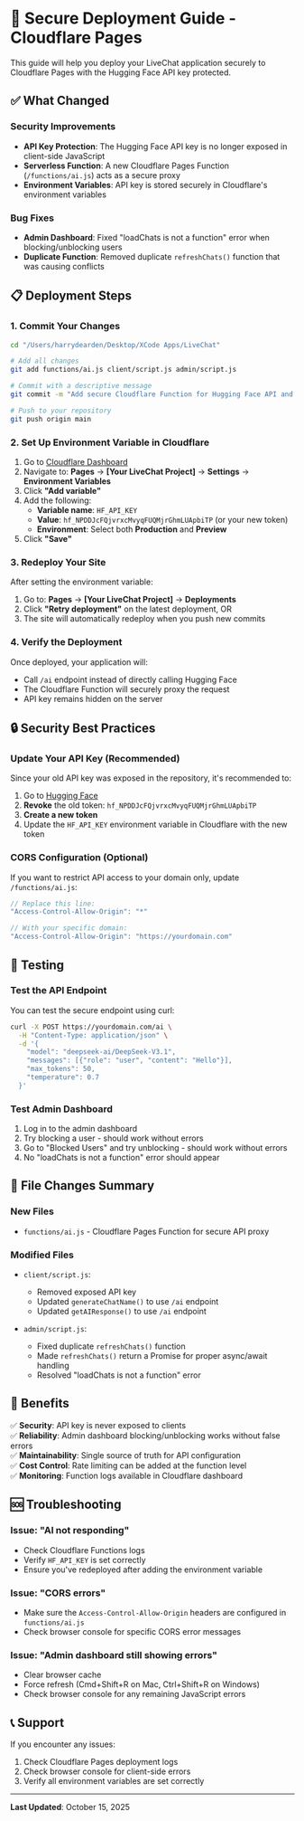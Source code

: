 # 🔐 Secure Deployment Guide - Cloudflare Pages

This guide will help you deploy your LiveChat application securely to Cloudflare Pages with the Hugging Face API key protected.

## ✅ What Changed

### Security Improvements
- **API Key Protection**: The Hugging Face API key is no longer exposed in client-side JavaScript
- **Serverless Function**: A new Cloudflare Pages Function (`/functions/ai.js`) acts as a secure proxy
- **Environment Variables**: API key is stored securely in Cloudflare's environment variables

### Bug Fixes
- **Admin Dashboard**: Fixed "loadChats is not a function" error when blocking/unblocking users
- **Duplicate Function**: Removed duplicate `refreshChats()` function that was causing conflicts

## 📋 Deployment Steps

### 1. Commit Your Changes

```bash
cd "/Users/harrydearden/Desktop/XCode Apps/LiveChat"

# Add all changes
git add functions/ai.js client/script.js admin/script.js

# Commit with a descriptive message
git commit -m "Add secure Cloudflare Function for Hugging Face API and fix admin dashboard errors"

# Push to your repository
git push origin main
```

### 2. Set Up Environment Variable in Cloudflare

1. Go to [Cloudflare Dashboard](https://dash.cloudflare.com)
2. Navigate to: **Pages** → **[Your LiveChat Project]** → **Settings** → **Environment Variables**
3. Click **"Add variable"**
4. Add the following:
   - **Variable name**: `HF_API_KEY`
   - **Value**: `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` (or your new token)
   - **Environment**: Select both **Production** and **Preview**
5. Click **"Save"**

### 3. Redeploy Your Site

After setting the environment variable:

1. Go to: **Pages** → **[Your LiveChat Project]** → **Deployments**
2. Click **"Retry deployment"** on the latest deployment, OR
3. The site will automatically redeploy when you push new commits

### 4. Verify the Deployment

Once deployed, your application will:
- Call `/ai` endpoint instead of directly calling Hugging Face
- The Cloudflare Function will securely proxy the request
- API key remains hidden on the server

## 🔒 Security Best Practices

### Update Your API Key (Recommended)

Since your old API key was exposed in the repository, it's recommended to:

1. Go to [Hugging Face](https://huggingface.co/settings/tokens)
2. **Revoke** the old token: `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`
3. **Create a new token**
4. Update the `HF_API_KEY` environment variable in Cloudflare with the new token

### CORS Configuration (Optional)

If you want to restrict API access to your domain only, update `/functions/ai.js`:

```javascript
// Replace this line:
"Access-Control-Allow-Origin": "*"

// With your specific domain:
"Access-Control-Allow-Origin": "https://yourdomain.com"
```

## 🧪 Testing

### Test the API Endpoint

You can test the secure endpoint using curl:

```bash
curl -X POST https://yourdomain.com/ai \
  -H "Content-Type: application/json" \
  -d '{
    "model": "deepseek-ai/DeepSeek-V3.1",
    "messages": [{"role": "user", "content": "Hello"}],
    "max_tokens": 50,
    "temperature": 0.7
  }'
```

### Test Admin Dashboard

1. Log in to the admin dashboard
2. Try blocking a user - should work without errors
3. Go to "Blocked Users" and try unblocking - should work without errors
4. No "loadChats is not a function" error should appear

## 📁 File Changes Summary

### New Files
- `functions/ai.js` - Cloudflare Pages Function for secure API proxy

### Modified Files
- `client/script.js`:
  - Removed exposed API key
  - Updated `generateChatName()` to use `/ai` endpoint
  - Updated `getAIResponse()` to use `/ai` endpoint

- `admin/script.js`:
  - Fixed duplicate `refreshChats()` function
  - Made `refreshChats()` return a Promise for proper async/await handling
  - Resolved "loadChats is not a function" error

## 🎉 Benefits

✅ **Security**: API key is never exposed to clients  
✅ **Reliability**: Admin dashboard blocking/unblocking works without false errors  
✅ **Maintainability**: Single source of truth for API configuration  
✅ **Cost Control**: Rate limiting can be added at the function level  
✅ **Monitoring**: Function logs available in Cloudflare dashboard  

## 🆘 Troubleshooting

### Issue: "AI not responding"
- Check Cloudflare Functions logs
- Verify `HF_API_KEY` is set correctly
- Ensure you've redeployed after adding the environment variable

### Issue: "CORS errors"
- Make sure the `Access-Control-Allow-Origin` headers are configured in `functions/ai.js`
- Check browser console for specific CORS error messages

### Issue: "Admin dashboard still showing errors"
- Clear browser cache
- Force refresh (Cmd+Shift+R on Mac, Ctrl+Shift+R on Windows)
- Check browser console for any remaining JavaScript errors

## 📞 Support

If you encounter any issues:
1. Check Cloudflare Pages deployment logs
2. Check browser console for client-side errors
3. Verify all environment variables are set correctly

---

**Last Updated**: October 15, 2025
